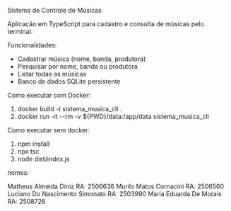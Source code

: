 Sistema de Controle de Músicas

Aplicação em TypeScript para cadastro e consulta de músicas pelo terminal.

Funcionalidades:
- Cadastrar música (nome, banda, produtora)
- Pesquisar por nome, banda ou produtora
- Listar todas as músicas
- Banco de dados SQLite persistente

Como executar com Docker:
1. docker build -t sistema_musica_cli .
2. docker run -it --rm -v ${PWD}/data:/app/data sistema_musica_cli

Como executar sem docker: 
1. npm install
2. npx tsc
3. node dist/index.js


nomes:

Matheus Almeida Diniz RA: 2506636
Murilo Matos Cornacini RA: 2506560
Luciano Do Nascimento Simonato RA: 2503990
Maria Eduarda De Morais RA: 2508726
